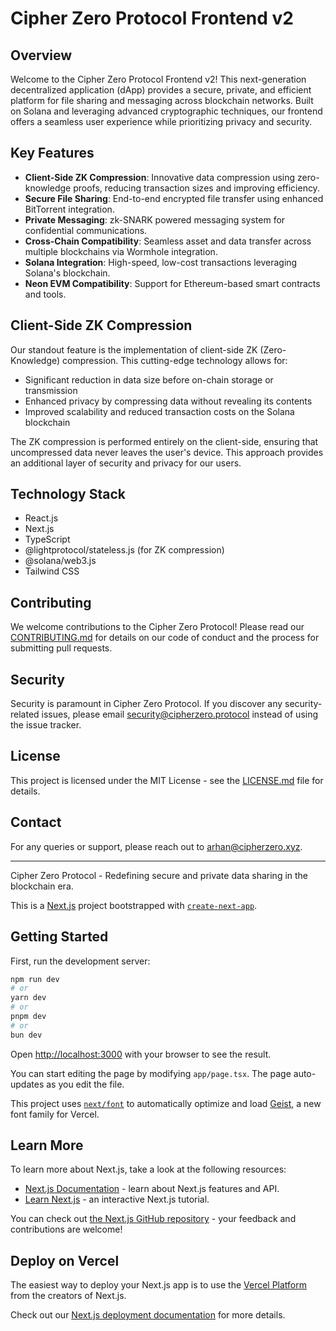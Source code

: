 # Cipher Zero Protocol Frontend v2

## Overview

Welcome to the Cipher Zero Protocol Frontend v2! This next-generation decentralized application (dApp) provides a secure, private, and efficient platform for file sharing and messaging across blockchain networks. Built on Solana and leveraging advanced cryptographic techniques, our frontend offers a seamless user experience while prioritizing privacy and security.

## Key Features

- **Client-Side ZK Compression**: Innovative data compression using zero-knowledge proofs, reducing transaction sizes and improving efficiency.
- **Secure File Sharing**: End-to-end encrypted file transfer using enhanced BitTorrent integration.
- **Private Messaging**: zk-SNARK powered messaging system for confidential communications.
- **Cross-Chain Compatibility**: Seamless asset and data transfer across multiple blockchains via Wormhole integration.
- **Solana Integration**: High-speed, low-cost transactions leveraging Solana's blockchain.
- **Neon EVM Compatibility**: Support for Ethereum-based smart contracts and tools.

## Client-Side ZK Compression

Our standout feature is the implementation of client-side ZK (Zero-Knowledge) compression. This cutting-edge technology allows for:

- Significant reduction in data size before on-chain storage or transmission
- Enhanced privacy by compressing data without revealing its contents
- Improved scalability and reduced transaction costs on the Solana blockchain

The ZK compression is performed entirely on the client-side, ensuring that uncompressed data never leaves the user's device. This approach provides an additional layer of security and privacy for our users.

## Technology Stack

- React.js
- Next.js
- TypeScript
- @lightprotocol/stateless.js (for ZK compression)
- @solana/web3.js
- Tailwind CSS

## Contributing

We welcome contributions to the Cipher Zero Protocol! Please read our [CONTRIBUTING.md](CONTRIBUTING.md) for details on our code of conduct and the process for submitting pull requests.

## Security

Security is paramount in Cipher Zero Protocol. If you discover any security-related issues, please email security@cipherzero.protocol instead of using the issue tracker.

## License

This project is licensed under the MIT License - see the [LICENSE.md](LICENSE.md) file for details.

## Contact

For any queries or support, please reach out to arhan@cipherzero.xyz.

---

Cipher Zero Protocol - Redefining secure and private data sharing in the blockchain era.


This is a [Next.js](https://nextjs.org) project bootstrapped with [`create-next-app`](https://nextjs.org/docs/app/api-reference/cli/create-next-app).

## Getting Started

First, run the development server:

```bash
npm run dev
# or
yarn dev
# or
pnpm dev
# or
bun dev
```

Open [http://localhost:3000](http://localhost:3000) with your browser to see the result.

You can start editing the page by modifying `app/page.tsx`. The page auto-updates as you edit the file.

This project uses [`next/font`](https://nextjs.org/docs/app/building-your-application/optimizing/fonts) to automatically optimize and load [Geist](https://vercel.com/font), a new font family for Vercel.

## Learn More

To learn more about Next.js, take a look at the following resources:

- [Next.js Documentation](https://nextjs.org/docs) - learn about Next.js features and API.
- [Learn Next.js](https://nextjs.org/learn) - an interactive Next.js tutorial.

You can check out [the Next.js GitHub repository](https://github.com/vercel/next.js) - your feedback and contributions are welcome!

## Deploy on Vercel

The easiest way to deploy your Next.js app is to use the [Vercel Platform](https://vercel.com/new?utm_medium=default-template&filter=next.js&utm_source=create-next-app&utm_campaign=create-next-app-readme) from the creators of Next.js.

Check out our [Next.js deployment documentation](https://nextjs.org/docs/app/building-your-application/deploying) for more details.
